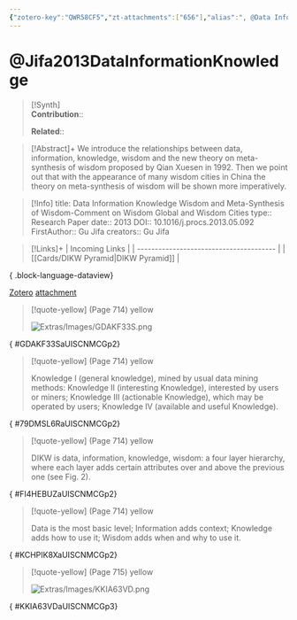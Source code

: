 ```yaml
---
{"zotero-key":"QWR58CF5","zt-attachments":["656"],"alias":", @Data Information Knowledge Wisdom and Meta-Synthesis of Wisdom-Comment on Wisdom Global and Wisdom Cities","keywords":["meta-synthesis of wisdom","wisdom","wisdom city"],"FirstAuthor":"[[ Gu Jifa]]","tags":["source/researchpaper"],"dg-publish":true,"permalink":"/sources/jifa2013-data-information-knowledge/","dgPassFrontmatter":true}
---
```


# @Jifa2013DataInformationKnowledge

>[!Synth]  
>**Contribution**::  
>  
>**Related**:: 
>  

> [!Abstract]+
> We introduce the relationships between data, information, knowledge, wisdom and the new theory on meta-synthesis of wisdom proposed by Qian Xuesen in 1992. Then we point out that with the appearance of many wisdom cities in China the theory on meta-synthesis of wisdom will be shown more imperatively.

> [!Info]
> title: Data Information Knowledge Wisdom and Meta-Synthesis of Wisdom-Comment on Wisdom Global and Wisdom Cities
> type:: Research Paper 
> date:: 2013
> DOI:: 10.1016/j.procs.2013.05.092
> FirstAuthor:: Gu Jifa
> creators:: Gu Jifa

> [!Links]+
>  | Incoming Links                          |
> | --------------------------------------- |
> | [[Cards/DIKW Pyramid\|DIKW Pyramid]] |
> 
{ .block-language-dataview}


[Zotero](zotero://select/library/items/QWR58CF5) [attachment](file:///Users/nathanmaxwell/Zotero/storage/UISCNMCG/2013DataInformationKnowledgeWisdomMetaSynthesis-jifa.pdf)

> [!quote-yellow] (Page 714) yellow
> 
> ![Extras/Images/GDAKF33S.png](/img/user/Extras/Images/GDAKF33S.png)
>
{ #GDAKF33SaUISCNMCGp2}


> [!quote-yellow] (Page 714) yellow
> 
> Knowledge I (general knowledge), mined by usual data mining methods: Knowledge II (interesting Knowledge), interested by users or miners; Knowledge III (actionable Knowledge), which may be operated by users; Knowledge IV (available and useful Knowledge).
>
{ #79DMSL6RaUISCNMCGp2}


> [!quote-yellow] (Page 714) yellow
> 
> DIKW is data, information, knowledge, wisdom: a four layer hierarchy, where each layer adds certain attributes over and above the previous one (see Fig. 2).
>
{ #FI4HEBUZaUISCNMCGp2}


> [!quote-yellow] (Page 714) yellow
> 
> Data is the most basic level; Information adds context; Knowledge adds how to use it; Wisdom adds when and why to use it.
>
{ #KCHPIK8XaUISCNMCGp2}


> [!quote-yellow] (Page 715) yellow
> 
> ![Extras/Images/KKIA63VD.png](/img/user/Extras/Images/KKIA63VD.png)
>
{ #KKIA63VDaUISCNMCGp3}


